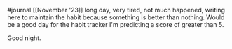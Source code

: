 #journal [[November '23]]
long day, very tired, not much happened, writing here to maintain the habit because something is better than nothing. Would be a good day for the habit tracker I'm predicting a score of greater than 5.

Good night.